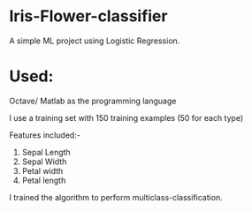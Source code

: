 # Iris-Flower-classifier
  A simple ML project using Logistic Regression.

# Used:
  Octave/ Matlab as the programming language

I use a training set with 150 training examples (50 for each type)

Features included:-
1. Sepal Length
2. Sepal Width
3. Petal width
4. Petal length

I trained the algorithm to perform multiclass-classification.

